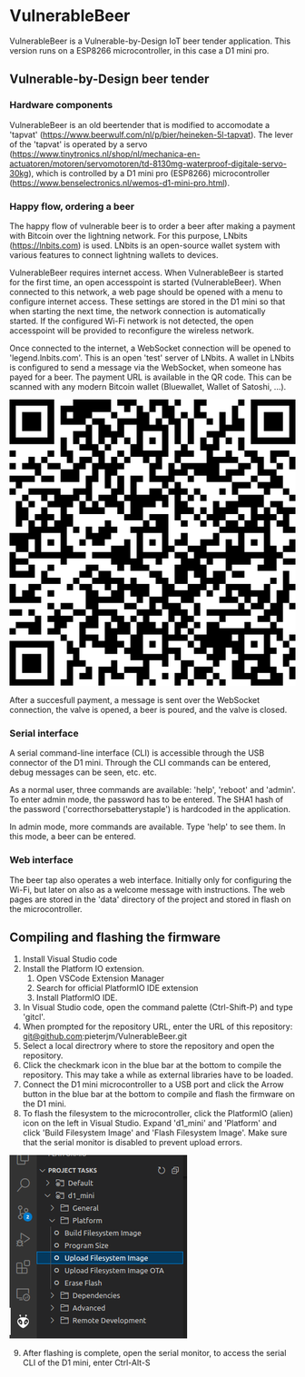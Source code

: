 # VulnerableBeer

VulnerableBeer is a Vulnerable-by-Design IoT beer tender application. This version runs on a ESP8266 microcontroller, in this case a D1 mini pro. 

## Vulnerable-by-Design beer tender

### Hardware components
VulnerableBeer is an old beertender that is modified to accomodate a 'tapvat' (https://www.beerwulf.com/nl/p/bier/heineken-5l-tapvat). The lever of the 'tapvat' is operated by a servo (https://www.tinytronics.nl/shop/nl/mechanica-en-actuatoren/motoren/servomotoren/td-8130mg-waterproof-digitale-servo-30kg), which is controlled by a D1 mini pro (ESP8266) microcontroller (https://www.benselectronics.nl/wemos-d1-mini-pro.html). 

### Happy flow, ordering a beer
The happy flow of vulnerable beer is to order a beer after making a payment with Bitcoin over the lightning network. For this purpose, LNbits (https://lnbits.com) is used. LNbits is an open-source wallet system with various features to connect lightning wallets to devices.  

VulnerableBeer requires internet access. When VulnerableBeer is started for the first time, an open accesspoint is started (VulnerableBeer). When connected to this network, a web page should be opened with a menu to configure internet access. These settings are stored in the D1 mini so that when starting the next time, the network connection is automatically started. If the configured Wi-Fi network is not detected, the open accesspoint will be provided to reconfigure the wireless network.

Once connected to the internet, a WebSocket connection will be opened to 'legend.lnbits.com'. This is an open 'test' server of LNbits. A wallet in LNbits is configured to send a message via the WebSocket, when someone has payed for a beer. The payment URL is available in the QR code. This can be scanned with any modern Bitcoin wallet (Bluewallet, Wallet of Satoshi, ...).

![](data/lnurlpaymentvulnerablebeer.png)

After a succesfull payment, a message is sent over the WebSocket connection, the valve is opened, a beer is poured, and the valve is closed. 

### Serial interface
A serial command-line interface (CLI) is accessible through the USB connector of the D1 mini. Through the CLI commands can be entered, debug messages can be seen, etc. etc.

As a normal user, three commands are available: 'help', 'reboot' and 'admin'. To enter admin mode, the password has to be entered. The SHA1 hash of the password ('correcthorsebatterystaple') is hardcoded in the application. 

In admin mode, more commands are available. Type 'help' to see them. In this mode, a beer can be entered. 

### Web interface
The beer tap also operates a web interface. Initially only for configuring the Wi-Fi, but later on also as a welcome message with instructions. The web pages are stored in the 'data' directory of the project and stored in flash on the microcontroller.

## Compiling and flashing the firmware

 1. Install Visual Studio code
 2. Install the Platform IO extension. 
    1. Open VSCode Extension Manager
    2. Search for official PlatformIO IDE extension
    3. Install PlatformIO IDE.
 3. In Visual Studio code, open the command palette (Ctrl-Shift-P) and type 'gitcl'.
 4. When prompted for the repository URL, enter the URL of this repository: git@github.com:pieterjm/VulnerableBeer.git
 5. Select a local directrory where to store the repository and open the repository.
 6. Click the checkmark icon in the blue bar at the bottom to compile the repository. This may take a while as external libraries have to be loaded.
 7. Connect the D1 mini microcontroller to a USB port and click the Arrow button in the blue bar at the bottom to compile and flash the firmware on the D1 mini. 
 8. To flash the filesystem to the microcontroller, click the PlatformIO (alien) icon on the left in Visual Studio. Expand 'd1_mini' and 'Platform' and click 'Build Filesystem Image' and 'Flash Filesystem Image'. Make sure that the serial monitor is disabled to prevent upload errors.

![Uploading Filesystem](flash_filesystem.png)

 9. After flashing is complete, open the serial monitor, to access the serial CLI of the D1 mini, enter Ctrl-Alt-S
 
 
 
 
  
